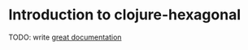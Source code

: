 # Introduction to clojure-hexagonal

TODO: write [great documentation](http://jacobian.org/writing/what-to-write/)
